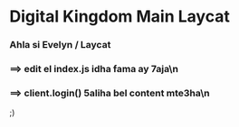 # Digital Kingdom Main Laycat

### Ahla si Evelyn / Laycat
### ==> edit el index.js idha fama ay 7aja\n
### ==> client.login() 5aliha bel content mte3ha\n


;)
